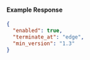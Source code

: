 
#### Example Response

```json
{
  "enabled": true,
  "terminate_at": "edge",
  "min_version": "1.3"
}